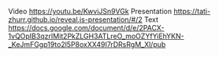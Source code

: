 Video https://youtu.be/KwviJSn9VGk
Presentation https://tati-zhurr.github.io/reveal.js-presentation/#/2
Text https://docs.google.com/document/d/e/2PACX-1vQOpIB3qzrIMit2PkZLGH3ATLreO_moOZYfYiEhYKN-_KeJmFGgp19to2l5P8oxXX49I7rDRsRgM_Xl/pub
